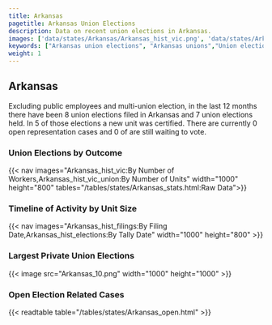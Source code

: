 ```yaml
---
title: Arkansas
pagetitle: Arkansas Union Elections
description: Data on recent union elections in Arkansas.
images: ['data/states/Arkansas/Arkansas_hist_vic.png', 'data/states/Arkansas/Arkansas_hist_size.png', 'data/states/Arkansas/Arkansas_10.png']
keywords: ["Arkansas union elections", "Arkansas unions","Union elections"]
weight: 1
---
```

##  Arkansas

Excluding public employees and multi-union election, in the last 12 months there have been 8 union elections filed in Arkansas and 7 union elections held. In 5 of those elections a new unit was certified. There are currently 0 open representation cases and 0 of are still waiting to vote.

### Union Elections by Outcome
{{< nav images="Arkansas_hist_vic:By Number of Workers,Arkansas_hist_vic_union:By Number of Units" width="1000" height="800" tables="/tables/states/Arkansas_stats.html:Raw Data">}}

### Timeline of Activity by Unit Size
{{< nav images="Arkansas_hist_filings:By Filing Date,Arkansas_hist_elections:By Tally Date" width="1000" height="800" >}}

### Largest Private Union Elections
{{< image src="Arkansas_10.png" width="1000" height="1000"  >}}

### Open Election Related Cases
{{< readtable table="/tables/states/Arkansas_open.html" >}}

